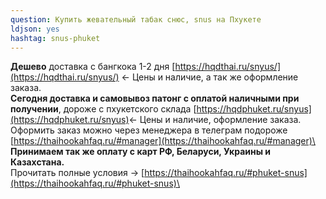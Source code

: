 ```yaml
---
question: Купить жевательный табак снюс, snus на Пхукете
ldjson: yes
hashtag: snus-phuket
---
```


**Дешево** доставка с бангкока 1-2 дня [https://hqdthai.ru/snyus/](https://hqdthai.ru/snyus/) <- Цены и наличие, а так же оформление заказа.\
**Сегодня доставка и самовывоз патонг с оплатой наличными при получении**, дороже с пхукетского склада [https://hqdphuket.ru/snyus](https://hqdphuket.ru/snyus)<- Цены и наличие, оформление заказа.\
Оформить заказ можно через менеджера в телеграм подороже [https://thaihookahfaq.ru/#manager](https://thaihookahfaq.ru/#manager)\
**Принимаем так же оплату с карт РФ, Беларуси, Украины и Казахстана.**\
Прочитать полные условия -> [https://thaihookahfaq.ru/#phuket-snus](https://thaihookahfaq.ru/#phuket-snus)\
